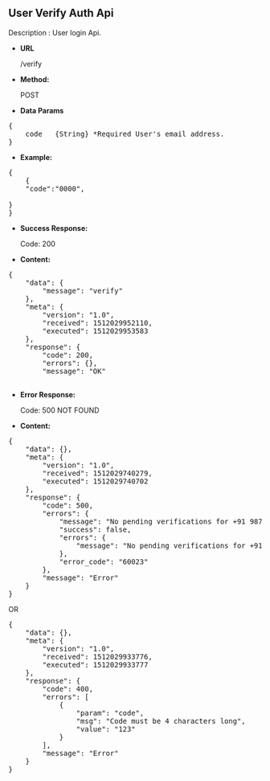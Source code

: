 **User Verify Auth  Api**
----
Description : User login Api.

* **URL**

    /verify

* **Method:** 

    POST
  

* **Data Params** <br />

<pre>
{
	code   {String} *Required User's email address.
}	 
</pre>   

* **Example:** <br/>

<pre>
{
	{
	"code":"0000",

}
}
</pre>  

* **Success Response:**

	Code: 200 
	
* **Content:**<br />
 
<pre>
{
    "data": {
        "message": "verify"
    },
    "meta": {
        "version": "1.0",
        "received": 1512029952110,
        "executed": 1512029953583
    },
    "response": {
        "code": 200,
        "errors": {},
        "message": "OK"
  
</pre>
	
* **Error Response:**

	Code: 500 NOT FOUND

* **Content:**<br />
<pre>
{
    "data": {},
    "meta": {
        "version": "1.0",
        "received": 1512029740279,
        "executed": 1512029740702
    },
    "response": {
        "code": 500,
        "errors": {
            "message": "No pending verifications for +91 987-285-1423 found.",
            "success": false,
            "errors": {
                "message": "No pending verifications for +91 987-285-1423 found."
            },
            "error_code": "60023"
        },
        "message": "Error"
    }
}
</pre>

OR

<pre>
{
    "data": {},
    "meta": {
        "version": "1.0",
        "received": 1512029933776,
        "executed": 1512029933777
    },
    "response": {
        "code": 400,
        "errors": [
            {
                "param": "code",
                "msg": "Code must be 4 characters long",
                "value": "123"
            }
        ],
        "message": "Error"
    }
}
</pre>


